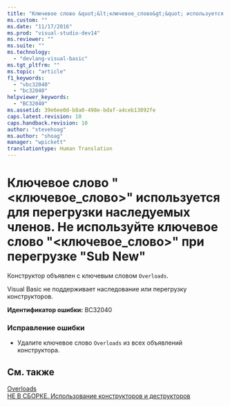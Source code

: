 ```yaml
---
title: "Ключевое слово &quot;&lt;ключевое_слово&gt;&quot; используется для перегрузки наследуемых членов. Не используйте ключевое слово &quot;&lt;ключевое_слово&gt;&quot; при перегрузке &quot;Sub New&quot; | Microsoft Docs"
ms.custom: ""
ms.date: "11/17/2016"
ms.prod: "visual-studio-dev14"
ms.reviewer: ""
ms.suite: ""
ms.technology: 
  - "devlang-visual-basic"
ms.tgt_pltfrm: ""
ms.topic: "article"
f1_keywords: 
  - "vbc32040"
  - "bc32040"
helpviewer_keywords: 
  - "BC32040"
ms.assetid: 39e6ee0d-b8a0-498e-bdaf-a4ceb13892fe
caps.latest.revision: 10
caps.handback.revision: 10
author: "stevehoag"
ms.author: "shoag"
manager: "wpickett"
translationtype: Human Translation
---
```

# Ключевое слово &quot;&lt;ключевое_слово&gt;&quot; используется для перегрузки наследуемых членов. Не используйте ключевое слово &quot;&lt;ключевое_слово&gt;&quot; при перегрузке &quot;Sub New&quot;
Конструктор объявлен с ключевым словом `Overloads`.  
  
 Visual Basic не поддерживает наследование или перегрузку конструкторов.  
  
 **Идентификатор ошибки:** BC32040  
  
### Исправление ошибки  
  
-   Удалите ключевое слово `Overloads` из всех объявлений конструктора.  
  
## См. также  
 [Overloads](../../visual-basic/language-reference/modifiers/overloads.md)   
 [НЕ В СБОРКЕ. Использование конструкторов и деструкторов](http://msdn.microsoft.com/ru-ru/548eebe1-86c4-4377-b2f5-447cb8be3d90)